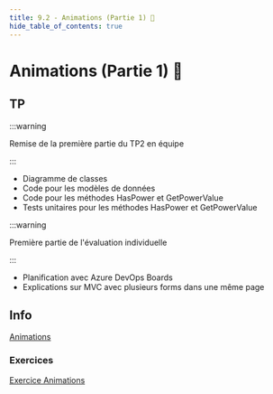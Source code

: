 ```yaml
---
title: 9.2 - Animations (Partie 1) 💫
hide_table_of_contents: true
---
```


# Animations (Partie 1) 💫

## TP

:::warning

Remise de la première partie du TP2 en équipe

:::

- Diagramme de classes
- Code pour les modèles de données
- Code pour les méthodes HasPower et GetPowerValue
- Tests unitaires pour les méthodes HasPower et GetPowerValue

:::warning

Première partie de l'évaluation individuelle

:::

- Planification avec Azure DevOps Boards
- Explications sur MVC avec plusieurs forms dans une même page

## Info

[Animations](/info/Animations)

### Exercices

[Exercice Animations](/exercices/Animations1)
